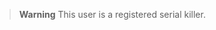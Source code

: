 > **Warning**
> This user is a registered serial killer.

<p href="discord" align="center">
  <img alt="" src=https://lanyard.cnrad.dev/api/1059164964864147476/>

<p href="views" align="center">
  <img alt="" src=https://komarev.com/ghpvc/?username=wexdoness&color=red>
